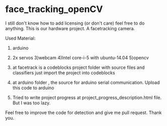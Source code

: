 # face_tracking_openCV
I still don't know how to add licensing (or don't care) feel free to do anything.
This is our hardware project. A facetracking camera. 

Used Material:
1) arduino
2) 2x servos
3)webcam
4)Intel core-i-5 with ubuntu-14.04
5)opencv

1) at facetrack is a codeblocks  project folder with source files and classifiers just import the project into codeblocks
2) at arduino folder , the source for arduino serial communication. Upload this code to arduino
3) Tried to write project progress at project_progress_description.html file. But I was too lazy.


Feel free to improve the code for detection and give me pull request. Thank you.
